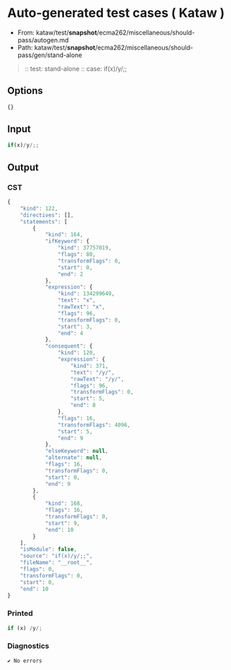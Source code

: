 # Auto-generated test cases ( Kataw )
- From: kataw/test/__snapshot__/ecma262/miscellaneous/should-pass/autogen.md
- Path: kataw/test/__snapshot__/ecma262/miscellaneous/should-pass/gen/stand-alone
> :: test: stand-alone
> :: case: if(x)/y/;;
## Options

`````js
{}
`````
## Input

`````js
if(x)/y/;;
`````
## Output

### CST

```javascript
{
    "kind": 122,
    "directives": [],
    "statements": [
        {
            "kind": 164,
            "ifKeyword": {
                "kind": 37757019,
                "flags": 80,
                "transformFlags": 0,
                "start": 0,
                "end": 2
            },
            "expression": {
                "kind": 134299649,
                "text": "x",
                "rawText": "x",
                "flags": 96,
                "transformFlags": 0,
                "start": 3,
                "end": 4
            },
            "consequent": {
                "kind": 120,
                "expression": {
                    "kind": 371,
                    "text": "/y/",
                    "rawText": "/y/",
                    "flags": 96,
                    "transformFlags": 0,
                    "start": 5,
                    "end": 8
                },
                "flags": 16,
                "transformFlags": 4096,
                "start": 5,
                "end": 9
            },
            "elseKeyword": null,
            "alternate": null,
            "flags": 16,
            "transformFlags": 0,
            "start": 0,
            "end": 9
        },
        {
            "kind": 168,
            "flags": 16,
            "transformFlags": 0,
            "start": 9,
            "end": 10
        }
    ],
    "isModule": false,
    "source": "if(x)/y/;;",
    "fileName": "__root__",
    "flags": 0,
    "transformFlags": 0,
    "start": 0,
    "end": 10
}
```

### Printed

```javascript
if (x) /y/;
```

### Diagnostics

```javascript
✔ No errors
```

